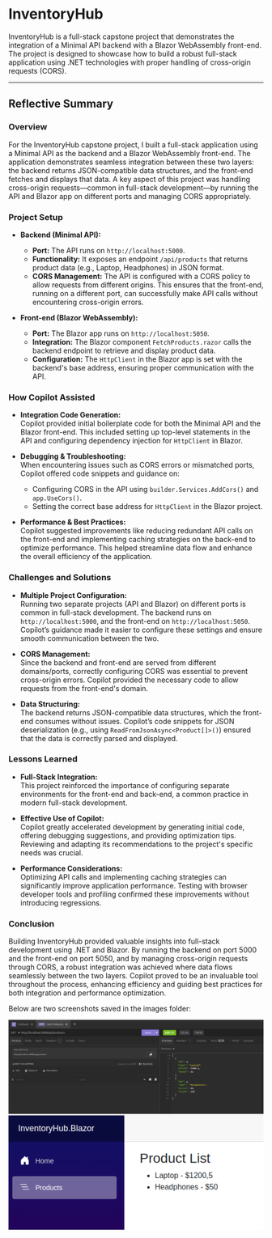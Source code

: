 # InventoryHub

InventoryHub is a full-stack capstone project that demonstrates the integration of a Minimal API backend with a Blazor WebAssembly front-end. The project is designed to showcase how to build a robust full-stack application using .NET technologies with proper handling of cross-origin requests (CORS).

---

## Reflective Summary

### Overview

For the InventoryHub capstone project, I built a full-stack application using a Minimal API as the backend and a Blazor WebAssembly front-end. The application demonstrates seamless integration between these two layers: the backend returns JSON-compatible data structures, and the front-end fetches and displays that data. A key aspect of this project was handling cross-origin requests—common in full-stack development—by running the API and Blazor app on different ports and managing CORS appropriately.

### Project Setup

- **Backend (Minimal API):**
  - **Port:** The API runs on `http://localhost:5000`.
  - **Functionality:** It exposes an endpoint `/api/products` that returns product data (e.g., Laptop, Headphones) in JSON format.
  - **CORS Management:** The API is configured with a CORS policy to allow requests from different origins. This ensures that the front-end, running on a different port, can successfully make API calls without encountering cross-origin errors.

- **Front-end (Blazor WebAssembly):**
  - **Port:** The Blazor app runs on `http://localhost:5050`.
  - **Integration:** The Blazor component `FetchProducts.razor` calls the backend endpoint to retrieve and display product data.
  - **Configuration:** The `HttpClient` in the Blazor app is set with the backend's base address, ensuring proper communication with the API.

### How Copilot Assisted

- **Integration Code Generation:**  
  Copilot provided initial boilerplate code for both the Minimal API and the Blazor front-end. This included setting up top-level statements in the API and configuring dependency injection for `HttpClient` in Blazor.

- **Debugging & Troubleshooting:**  
  When encountering issues such as CORS errors or mismatched ports, Copilot offered code snippets and guidance on:
  - Configuring CORS in the API using `builder.Services.AddCors()` and `app.UseCors()`.
  - Setting the correct base address for `HttpClient` in the Blazor project.

- **Performance & Best Practices:**  
  Copilot suggested improvements like reducing redundant API calls on the front-end and implementing caching strategies on the back-end to optimize performance. This helped streamline data flow and enhance the overall efficiency of the application.

### Challenges and Solutions

- **Multiple Project Configuration:**  
  Running two separate projects (API and Blazor) on different ports is common in full-stack development. The backend runs on `http://localhost:5000`, and the front-end on `http://localhost:5050`. Copilot’s guidance made it easier to configure these settings and ensure smooth communication between the two.

- **CORS Management:**  
  Since the backend and front-end are served from different domains/ports, correctly configuring CORS was essential to prevent cross-origin errors. Copilot provided the necessary code to allow requests from the front-end's domain.

- **Data Structuring:**  
  The backend returns JSON-compatible data structures, which the front-end consumes without issues. Copilot’s code snippets for JSON deserialization (e.g., using `ReadFromJsonAsync<Product[]>()`) ensured that the data is correctly parsed and displayed.

### Lessons Learned

- **Full-Stack Integration:**  
  This project reinforced the importance of configuring separate environments for the front-end and back-end, a common practice in modern full-stack development.
  
- **Effective Use of Copilot:**  
  Copilot greatly accelerated development by generating initial code, offering debugging suggestions, and providing optimization tips. Reviewing and adapting its recommendations to the project's specific needs was crucial.

- **Performance Considerations:**  
  Optimizing API calls and implementing caching strategies can significantly improve application performance. Testing with browser developer tools and profiling confirmed these improvements without introducing regressions.

### Conclusion

Building InventoryHub provided valuable insights into full-stack development using .NET and Blazor. By running the backend on port 5000 and the front-end on port 5050, and by managing cross-origin requests through CORS, a robust integration was achieved where data flows seamlessly between the two layers. Copilot proved to be an invaluable tool throughout the process, enhancing efficiency and guiding best practices for both integration and performance optimization.

Below are two screenshots saved in the images folder:

![API Response Screenshot](images/api_response.png)
![Blazor UI Screenshot](images/blazor-ui.png)
